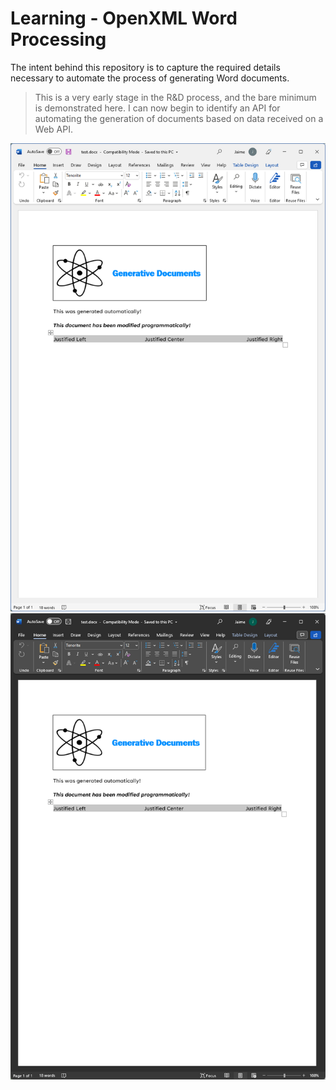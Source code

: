 # Learning - OpenXML Word Processing

The intent behind this repository is to capture the required details necessary to automate the process of generating Word documents.

> This is a very early stage in the R&D process, and the bare minimum is demonstrated here. I can now begin to identify an API for automating the generation of documents based on data received on a Web API.

![example](./assets/example-light.png#gh-light-mode-only)
![example](./assets/example-dark.png#gh-dark-mode-only)